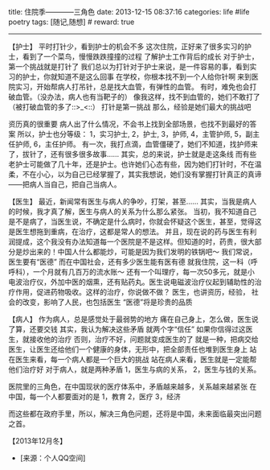 title: 住院季————三角色
date: 2013-12-15 08:37:16
categories: life #life poetry
tags: [随记,随想]  # <!--more-->
reward: true

---

【护士】
平时打针少，看到护士的机会不多
这次住院，正好来了很多实习的护士，看到了一个菜鸟，慢慢跌跌撞撞的过程
了解护士工作背后的成长
对于护士，第一个挑战就是打针了
我们总以为打针对于护士来说，是一件容易的事，看到实习的护士，你就知道不是这么回事
在学校，你根本找不到一个人给你针啊
来到医院实习，开始帮病人打吊针，总是找大血管，有弹性的血管。
有时，难免也会打破血管。（没办法，病人也有当靶子的）
像我这样，找不到血管的，她们不敢打了（被打破血管的多了::>_<::）
打针是第一挑战
那么，经验是她们最大的挑战吧
<!--more-->
资历真的很重要
病人出了什么情况，不会书上找到全部场景，也找不到最好的答案
所以，护士也分等级：
1，实习护士,
2，护士,
3，护师,
4，主管护师,
5，副主任护师,
6，主任护师。
有一次，我打点滴，血管僵硬了，她们不知道，找护师来了，拔针了，还有很多很多故事……
其实，总的来说，护士就是走这条线
而有些老护士可能做了几十年，还是护士。也许她们心态有些，因为她们打针时，不在温柔，不在小心，以为自己已经掌握了，其实我想说，她们没有掌握打针真正的真谛——把病人当自己，把自己当病人。


【医生】
最近，新闻常有医生与病人的争吵，打架，甚至……
其实，当我是病人的时候，我才真了解，医生与病人的关系为什么那么紧张。
当初，我不知道自己是不是病了，当医生说，不确定是什么病时，你就会怀疑这个医生，甚至，觉得这是医生想拖到重病，在治疗，这都是常人的想法。
并且，现在说的药与医生有利润提成，这个我没有办法知道每一个医院是不是这样。但知道的时，药贵，很大部分是炒出来的！中国人什么都能炒，可能是因为我们发明的铁锅吧～
我们常说，医生要有“医德”
而在中国社会，还有多少医生能有医有德
就我住院，这一科（呼呼科），一个月就有几百万的流水账～
还有一个叫理疗，每一次50多元，就是小电波治疗仪，外加中医的烟熏，还有贴药丸。医生说电磁波治疗仪起到辅助性的治疗作用，促进药物吸收。这样的治疗，你说做不做？
医生，也讲资历，经验，
社会的改变，影响了人民，也包括医生
“医德”将是珍贵的品质


【病人】
作为病人，总是感觉处于最弱势的地方
痛在自己身上，怎么做，医生说了算，还要交钱
其实，我认为解决这些矛盾
就两个字“信任”
如果你信得过这医生，就接收他的治疗
否则，治疗不好，问题就变成医生的了
就是一种，把病交给医生，让医生还给他们一个健康的身体，无形中，把全部责任也堆到医生身上
站在医生来看，每一个病人都是一个巨大的挑战
站在病人来看，医生就是一定能帮他们治疗好
对于病人，就是两种矛盾
1，医生与病的关系，
2，医生与钱的关系。


医院里的三角色，在中国现状的医疗体系中，矛盾越来越多，关系越来越紧张
在中国，每一个人都要面对的是
1，教育
2，医疗
3，经济

而这些都在政府手里，所以，解决三角色问题，还将是中国，未来面临最突出问题之首。


【2013年12月冬】

- [来源：个人QQ空间]